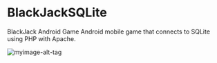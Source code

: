 # BlackJackSQLite
BlackJack Android Game 
Android mobile game that connects to SQLite using PHP with Apache.

![myimage-alt-tag](https://s3.amazonaws.com/chrisyou-backup-website/assets/BlackJack.png)
